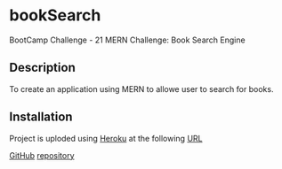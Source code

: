 # bookSearch

BootCamp Challenge - 21 MERN Challenge: Book Search Engine

## Description

To create an application using MERN to allowe user to search for books. 

## Installation

Project is uploded using [Heroku](https://www.heroku.com) at the following [URL](https://obscure-wildwood-20562.herokuapp.com/)

[GitHub](https://github.com/) [repository](https://github.com/mysteriousdj/bookSearch)